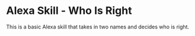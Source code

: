 # Alexa Skill - Who Is Right

This is a basic Alexa skill that takes in two names and decides who is right.